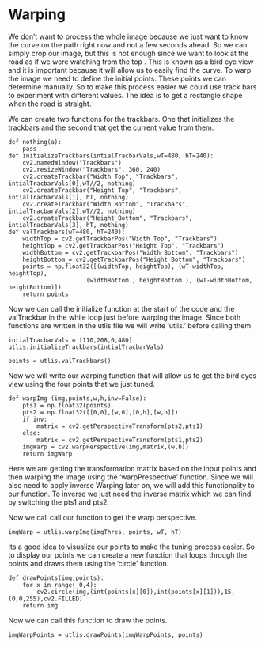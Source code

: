 # Warping
We don’t want to process the whole image because we just want to know the curve on the path right now and not a few seconds ahead. So we can simply crop our image, but this is not enough since we want to look at the road as if we were watching from the top . This is known as a bird eye view and it is important because it will allow us to easily find the curve. To warp the image we need to define the initial points. These points we can determine manually. So to make this process easier we could use track bars to experiment with different values. The idea is to get a rectangle shape when the road is straight.

We can create two functions for the trackbars. One that initializes the trackbars and the second that get the current value from them.

```
def nothing(a):
    pass
def initializeTrackbars(intialTracbarVals,wT=480, hT=240):
    cv2.namedWindow("Trackbars")
    cv2.resizeWindow("Trackbars", 360, 240)
    cv2.createTrackbar("Width Top", "Trackbars", intialTracbarVals[0],wT//2, nothing)
    cv2.createTrackbar("Height Top", "Trackbars", intialTracbarVals[1], hT, nothing)
    cv2.createTrackbar("Width Bottom", "Trackbars", intialTracbarVals[2],wT//2, nothing)
    cv2.createTrackbar("Height Bottom", "Trackbars", intialTracbarVals[3], hT, nothing)
def valTrackbars(wT=480, hT=240):
    widthTop = cv2.getTrackbarPos("Width Top", "Trackbars")
    heightTop = cv2.getTrackbarPos("Height Top", "Trackbars")
    widthBottom = cv2.getTrackbarPos("Width Bottom", "Trackbars")
    heightBottom = cv2.getTrackbarPos("Height Bottom", "Trackbars")
    points = np.float32([(widthTop, heightTop), (wT-widthTop, heightTop),
                      (widthBottom , heightBottom ), (wT-widthBottom, heightBottom)])
    return points
 ```   
 
Now we can call the initialize function at the start of the code and the valTrackbar in the while loop just before warping the image. Since both functions are written in the utlis file we will write ‘utlis.’ before calling them.
```
intialTracbarVals = [110,208,0,480]
utlis.initializeTrackbars(intialTracbarVals)
```
```
points = utlis.valTrackbars()
```

Now we will write our warping function that will allow us to get the bird eyes view using the four points that we just tuned.

```
def warpImg (img,points,w,h,inv=False):
    pts1 = np.float32(points)
    pts2 = np.float32([[0,0],[w,0],[0,h],[w,h]])
    if inv:
        matrix = cv2.getPerspectiveTransform(pts2,pts1)
    else:
        matrix = cv2.getPerspectiveTransform(pts1,pts2)
    imgWarp = cv2.warpPerspective(img,matrix,(w,h))
    return imgWarp
   ```
   
Here we are getting the transformation matrix based on the input points and then warping the image using the ‘warpPrespective’ function. Since we will also need to apply inverse Warping later on, we will add this functionality to our function. To inverse we just need the inverse matrix which we can find by switching the pts1 and pts2.

Now we call call our function to get the warp perspective.
```
imgWarp = utlis.warpImg(imgThres, points, wT, hT)
```

Its a good idea to visualize our points to make the tuning process easier. So to display our points we can create a new function that loops through the points and draws them using the ‘circle’ function.
```
def drawPoints(img,points):
    for x in range( 0,4):
        cv2.circle(img,(int(points[x][0]),int(points[x][1])),15,(0,0,255),cv2.FILLED)
    return img
```

Now we can call this function to draw the points.
```
imgWarpPoints = utlis.drawPoints(imgWarpPoints, points)
```
